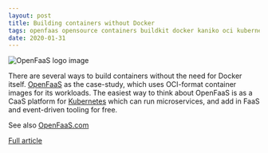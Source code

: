 ```yaml
---
layout: post
title: Building containers without Docker
tags: openfaas opensource containers buildkit docker kaniko oci kubernetes
date: 2020-01-31
---
```


![OpenFaaS logo image](https://avatars2.githubusercontent.com/u/27013154?s=400&v=4)

There are several ways to build containers without the need for Docker itself. 
[OpenFaaS](https://github.com/openfaas/) as the case-study, which uses OCI-format 
container images for its workloads. The easiest way to think about OpenFaaS is as 
a CaaS platform for [Kubernetes](https://kubernetes.io/) which can run microservices, 
and add in FaaS and event-driven tooling for free.

See also [OpenFaaS.com](https://openfaas.com/)

[Full article](https://blog.alexellis.io/building-containers-without-docker/)

